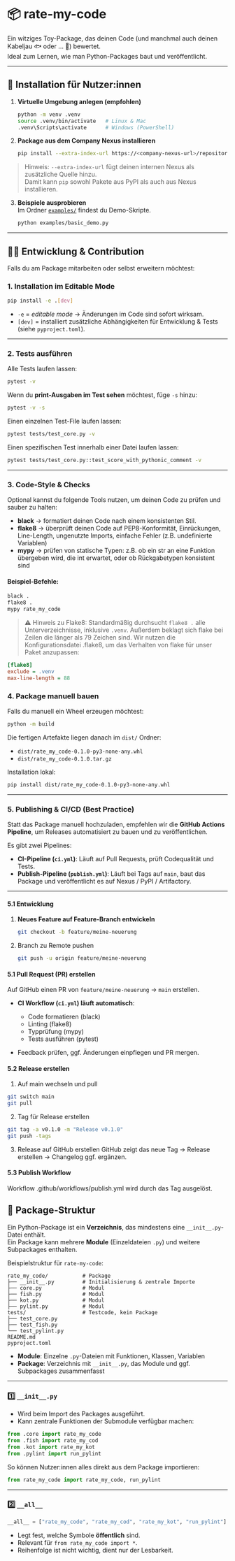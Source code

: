 # 📦 rate-my-code

Ein witziges Toy-Package, das deinen Code (und manchmal auch deinen Kabeljau 🐟 oder … 🤢) bewertet.  
Ideal zum Lernen, wie man Python-Packages baut und veröffentlicht.  

---

## 🚀 Installation für Nutzer:innen

1. **Virtuelle Umgebung anlegen (empfohlen)**  
   ```bash
   python -m venv .venv
   source .venv/bin/activate   # Linux & Mac
   .venv\Scripts\activate      # Windows (PowerShell)
   ```

2. **Package aus dem Company Nexus installieren**  
   ```bash
   pip install --extra-index-url https://<company-nexus-url>/repository/pypi-all/simple rate-my-code
   ```
  > Hinweis: `--extra-index-url` fügt deinen internen Nexus als zusätzliche Quelle hinzu.  
  > Damit kann `pip` sowohl Pakete aus PyPI als auch aus Nexus installieren.
  
3. **Beispiele ausprobieren**  
   Im Ordner [`examples/`](examples/) findest du Demo-Skripte.  
   ```bash
   python examples/basic_demo.py
   ```

---

## 🧑‍💻 Entwicklung & Contribution

Falls du am Package mitarbeiten oder selbst erweitern möchtest:  

### 1. Installation im Editable Mode
```bash
pip install -e .[dev]
```

- `-e` = *editable mode* → Änderungen im Code sind sofort wirksam.  
- `[dev]` = installiert zusätzliche Abhängigkeiten für Entwicklung & Tests (siehe `pyproject.toml`).  

---

### 2. Tests ausführen

Alle Tests laufen lassen:
```bash
pytest -v
```

Wenn du **print-Ausgaben im Test sehen** möchtest, füge `-s` hinzu:
```bash
pytest -v -s
```

Einen einzelnen Test-File laufen lassen:
```bash
pytest tests/test_core.py -v
```

Einen spezifischen Test innerhalb einer Datei laufen lassen:
```bash
pytest tests/test_core.py::test_score_with_pythonic_comment -v
```

---

### 3. Code-Style & Checks

Optional kannst du folgende Tools nutzen, um deinen Code zu prüfen und sauber zu halten:

- **black** → formatiert deinen Code nach einem konsistenten Stil.
- **flake8** → überprüft deinen Code auf PEP8-Konformität, Einrückungen, Line-Length, ungenutzte Imports, einfache Fehler (z.B. undefinierte Variablen)
- **mypy** → prüfen von statische Typen: z.B. ob ein str an eine Funktion übergeben wird, die int erwartet, oder ob Rückgabetypen konsistent sind

#### Beispiel-Befehle:
```bash
black .
flake8 .
mypy rate_my_code
```

> ⚠️ Hinweis zu Flake8: Standardmäßig durchsucht `flake8 .` alle Unterverzeichnisse, inklusive `.venv`. Außerdem beklagt sich flake bei Zeilen die länger als 79 Zeichen sind.
> Wir nutzen die Konfigurationsdatei .flake8, um das Verhalten von flake für unser Paket anzupassen:

```ini
[flake8]
exclude = .venv
max-line-length = 88
```

### 4. Package manuell bauen

Falls du manuell ein Wheel erzeugen möchtest:

```bash
python -m build
```

Die fertigen Artefakte liegen danach im `dist/` Ordner:
- `dist/rate_my_code-0.1.0-py3-none-any.whl`
- `dist/rate_my_code-0.1.0.tar.gz`

Installation lokal:
```bash
pip install dist/rate_my_code-0.1.0-py3-none-any.whl
```

---

### 5. Publishing & CI/CD (Best Practice)

Statt das Package manuell hochzuladen, empfehlen wir die **GitHub Actions Pipeline**, um Releases automatisiert zu bauen und zu veröffentlichen.  

Es gibt zwei Pipelines:

- **CI-Pipeline (`ci.yml`)**: Läuft auf Pull Requests, prüft Codequalität und Tests.
- **Publish-Pipeline (`publish.yml`)**: Läuft bei Tags auf `main`, baut das Package und veröffentlicht es auf Nexus / PyPI / Artifactory.

---

#### 5.1 Entwicklung

1. **Neues Feature auf Feature-Branch entwickeln**
   ```bash
   git checkout -b feature/meine-neuerung
   ```
2. Branch zu Remote pushen
   ```bash
   git push -u origin feature/meine-neuerung
   ```
#### 5.1 Pull Request (PR) erstellen
Auf GitHub einen PR von `feature/meine-neuerung` → `main` erstellen.

- **CI Workflow (`ci.yml`) läuft automatisch**:
  - Code formatieren (black)
  - Linting (flake8)
  - Typprüfung (mypy)
  - Tests ausführen (pytest)

- Feedback prüfen, ggf. Änderungen einpflegen und PR mergen.

#### 5.2 Release erstellen
1. Auf main wechseln und pull
```bash
git switch main
git pull
```
2. Tag für Release erstellen
```bash
git tag -a v0.1.0 -m "Release v0.1.0"
git push -tags
```
3. Release auf GitHub erstellen
GitHub zeigt das neue Tag → Release erstellen → Changelog ggf. ergänzen.

#### 5.3 Publish Workflow
Workflow .github/workflows/publish.yml wird durch das Tag ausgelöst.

## 📁 Package-Struktur

Ein Python-Package ist ein **Verzeichnis**, das mindestens eine `__init__.py`-Datei enthält.  
Ein Package kann mehrere **Module** (Einzeldateien `.py`) und weitere Subpackages enthalten.

Beispielstruktur für `rate-my-code`:

```
rate_my_code/           # Package
├── __init__.py         # Initialisierung & zentrale Importe
├── core.py             # Modul
├── fish.py             # Modul
├── kot.py              # Modul
├── pylint.py           # Modul
tests/                  # Testcode, kein Package
├── test_core.py
├── test_fish.py
└── test_pylint.py
README.md
pyproject.toml
```

- **Module**: Einzelne `.py`-Dateien mit Funktionen, Klassen, Variablen  
- **Package**: Verzeichnis mit `__init__.py`, das Module und ggf. Subpackages zusammenfasst

---

### 1️⃣ `__init__.py`

- Wird beim Import des Packages ausgeführt.  
- Kann zentrale Funktionen der Submodule verfügbar machen:

```python
from .core import rate_my_code
from .fish import rate_my_cod
from .kot import rate_my_kot
from .pylint import run_pylint
```

So können Nutzer:innen alles direkt aus dem Package importieren:

```python
from rate_my_code import rate_my_code, run_pylint
```

---

### 2️⃣ `__all__`

```python
__all__ = ["rate_my_code", "rate_my_cod", "rate_my_kot", "run_pylint"]
```

- Legt fest, welche Symbole **öffentlich** sind.  
- Relevant für `from rate_my_code import *`.  
- Reihenfolge ist nicht wichtig, dient nur der Lesbarkeit.
